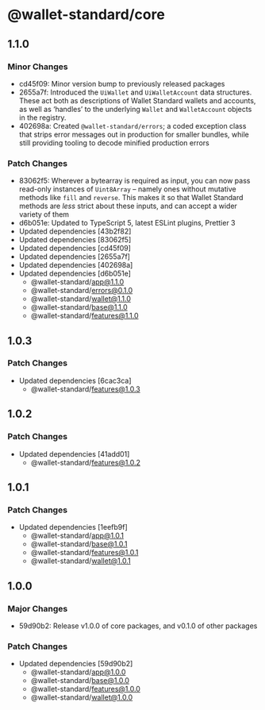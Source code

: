 # @wallet-standard/core

## 1.1.0

### Minor Changes

-   cd45f09: Minor version bump to previously released packages
-   2655a7f: Introduced the `UiWallet` and `UiWalletAccount` data structures. These act both as descriptions of Wallet Standard wallets and accounts, as well as ‘handles’ to the underlying `Wallet` and `WalletAccount` objects in the registry.
-   402698a: Created `@wallet-standard/errors`; a coded exception class that strips error messages out in production for smaller bundles, while still providing tooling to decode minified production errors

### Patch Changes

-   83062f5: Wherever a bytearray is required as input, you can now pass read-only instances of `Uint8Array` – namely ones without mutative methods like `fill` and `reverse`. This makes it so that Wallet Standard methods are _less_ strict about these inputs, and can accept a wider variety of them
-   d6b051e: Updated to TypeScript 5, latest ESLint plugins, Prettier 3
-   Updated dependencies [43b2f82]
-   Updated dependencies [83062f5]
-   Updated dependencies [cd45f09]
-   Updated dependencies [2655a7f]
-   Updated dependencies [402698a]
-   Updated dependencies [d6b051e]
    -   @wallet-standard/app@1.1.0
    -   @wallet-standard/errors@0.1.0
    -   @wallet-standard/wallet@1.1.0
    -   @wallet-standard/base@1.1.0
    -   @wallet-standard/features@1.1.0

## 1.0.3

### Patch Changes

-   Updated dependencies [6cac3ca]
    -   @wallet-standard/features@1.0.3

## 1.0.2

### Patch Changes

-   Updated dependencies [41add01]
    -   @wallet-standard/features@1.0.2

## 1.0.1

### Patch Changes

-   Updated dependencies [1eefb9f]
    -   @wallet-standard/app@1.0.1
    -   @wallet-standard/base@1.0.1
    -   @wallet-standard/features@1.0.1
    -   @wallet-standard/wallet@1.0.1

## 1.0.0

### Major Changes

-   59d90b2: Release v1.0.0 of core packages, and v0.1.0 of other packages

### Patch Changes

-   Updated dependencies [59d90b2]
    -   @wallet-standard/app@1.0.0
    -   @wallet-standard/base@1.0.0
    -   @wallet-standard/features@1.0.0
    -   @wallet-standard/wallet@1.0.0
